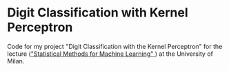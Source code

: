 # Digit Classification with Kernel Perceptron
Code for my project "Digit Classification with the Kernel Perceptron" for the lecture (["Statistical Methods for Machine Learning" ](http://cesa-bianchi.di.unimi.it/MSA/)) at the University of Milan.
